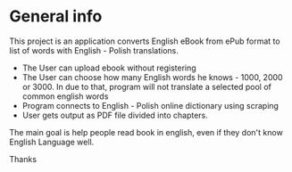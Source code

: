 <h1>General info</h1>

This project is an application converts English eBook from ePub format to list of words with English - Polish translations.

* The User can upload ebook without registering
* The User can choose how many English words he knows - 1000, 2000 or 3000. In due to that, program will not translate a selected pool of common english words
* Program connects to English - Polish online dictionary using scraping
* User gets output as PDF file divided into chapters.

The main goal is help people read book in english, even if they don't know English Language well.

Thanks